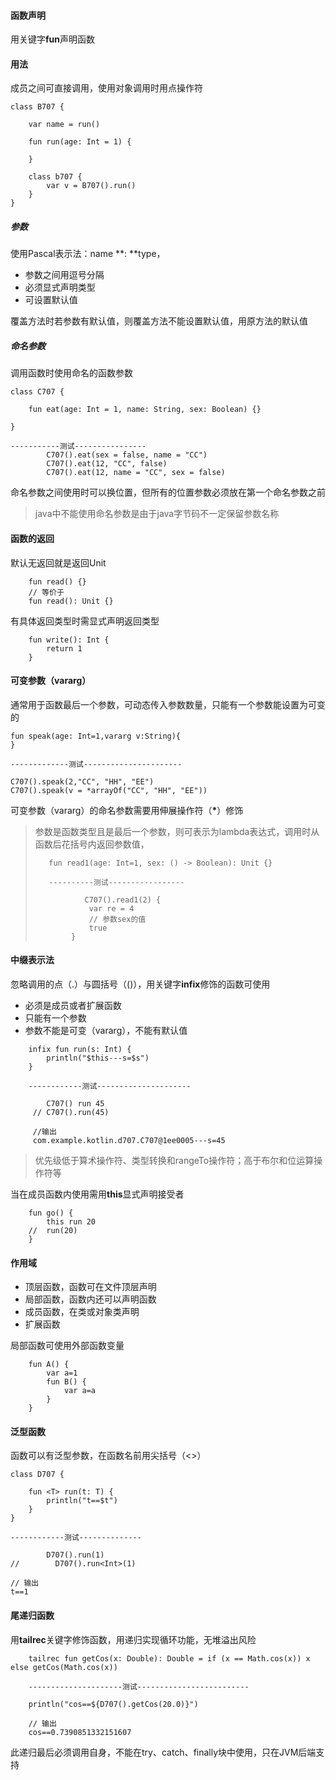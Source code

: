 #### 函数声明

用关键字**fun**声明函数

#### 用法

成员之间可直接调用，使用对象调用时用点操作符

```
class B707 {

    var name = run()

    fun run(age: Int = 1) {

    }

    class b707 {
        var v = B707().run()
    }
}
```

##### 参数

使用Pascal表示法：name **: **type，

* 参数之间用逗号分隔
* 必须显式声明类型
* 可设置默认值

覆盖方法时若参数有默认值，则覆盖方法不能设置默认值，用原方法的默认值

##### 命名参数

调用函数时使用命名的函数参数

```
class C707 {

    fun eat(age: Int = 1, name: String, sex: Boolean) {}

}

-----------测试----------------
        C707().eat(sex = false, name = "CC")
        C707().eat(12, "CC", false)
        C707().eat(12, name = "CC", sex = false)
```

命名参数之间使用时可以换位置，但所有的位置参数必须放在第一个命名参数之前

> java中不能使用命名参数是由于java字节码不一定保留参数名称

#### 函数的返回

默认无返回就是返回Unit

```
    fun read() {}
    // 等价于
    fun read(): Unit {}
```

有具体返回类型时需显式声明返回类型

```
    fun write(): Int {
        return 1
    }
```

#### 可变参数（vararg）

通常用于函数最后一个参数，可动态传入参数数量，只能有一个参数能设置为可变的

```
fun speak(age: Int=1,vararg v:String){
}

-------------测试----------------------

C707().speak(2,"CC", "HH", "EE")
C707().speak(v = *arrayOf("CC", "HH", "EE"))
```

可变参数（vararg）的命名参数需要用伸展操作符（**\***）修饰

> 参数是函数类型且是最后一个参数，则可表示为lambda表达式，调用时从函数后花括号内返回参数值，
>
> ```
>    fun read1(age: Int=1, sex: () -> Boolean): Unit {}
>    
>    ----------测试-----------------
>    
>            C707().read1(2) {
>             var re = 4
>             // 参数sex的值
>             true 
>         }
> ```

#### 中缀表示法

忽略调用的点（.）与圆括号（\(\)），用关键字**infix**修饰的函数可使用

* 必须是成员或者扩展函数
* 只能有一个参数
* 参数不能是可变（vararg），不能有默认值

```
    infix fun run(s: Int) {
        println("$this---s=$s")
    }

    ------------测试---------------------

        C707() run 45
     // C707().run(45)

     //输出
     com.example.kotlin.d707.C707@1ee0005---s=45
```

> 优先级低于算术操作符、类型转换和rangeTo操作符；高于布尔和位运算操作符等

当在成员函数内使用需用**this**显式声明接受者

```
    fun go() {
        this run 20
    //  run(20)
    }
```

#### 作用域

* 顶层函数，函数可在文件顶层声明
* 局部函数，函数内还可以声明函数
* 成员函数，在类或对象类声明
* 扩展函数

局部函数可使用外部函数变量

```
    fun A() {
        var a=1
        fun B() {
            var a=a
        }
    }
```

#### 泛型函数

函数可以有泛型参数，在函数名前用尖括号（&lt;&gt;）

```
class D707 {

    fun <T> run(t: T) {
        println("t==$t")
    }
}

------------测试--------------

        D707().run(1)
//        D707().run<Int>(1)

// 输出
t==1
```

#### 尾递归函数

用**tailrec**关键字修饰函数，用递归实现循环功能，无堆溢出风险

```
    tailrec fun getCos(x: Double): Double = if (x == Math.cos(x)) x else getCos(Math.cos(x))

    ---------------------测试-------------------------

    println("cos==${D707().getCos(20.0)}")

    // 输出
    cos==0.7390851332151607
```

此递归最后必须调用自身，不能在try、catch、finally块中使用，只在JVM后端支持

